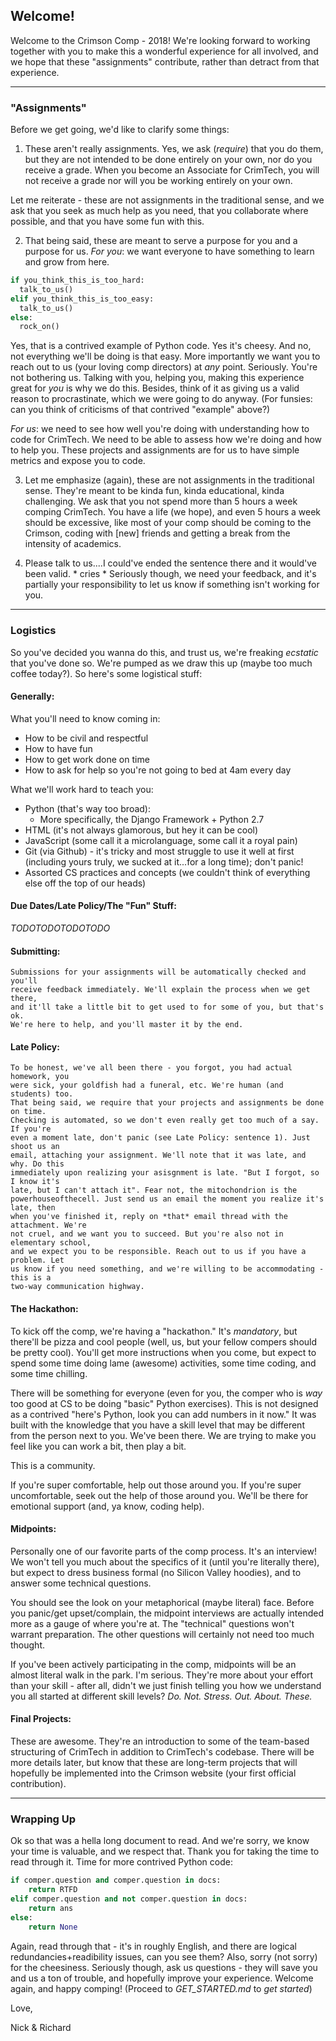 ## Welcome!

Welcome to the Crimson Comp - 2018! We're looking forward to working together with you
to make this a wonderful experience for all involved, and we hope that 
these "assignments" contribute, rather than detract from that experience. 

-----

### "Assignments"

Before we get going, we'd like to clarify some things:
  1. These aren't really assignments. Yes, we ask (*require*) that you do them, but
  they are not intended to be done entirely on your own, nor do you receive a grade.
  When you become an Associate for CrimTech, you will not receive a grade nor will
  you be working entirely on your own. 
  
  Let me reiterate - these are not assignments in the traditional sense, and we ask 
  that you seek as much help as you need, that you collaborate where possible, and that you have some fun with this. 

  2. That being said, these are meant to serve a purpose for you and a purpose for us. 
  *For you*: we want everyone to have something to learn and grow from here.

  ```python
  if you_think_this_is_too_hard:
    talk_to_us()
  elif you_think_this_is_too_easy:
    talk_to_us()
  else:
    rock_on()
  ```

  Yes, that is a contrived example of Python code. Yes it's cheesy. And no, not 
  everything we'll be doing is that easy. More importantly we want you to reach out
  to us (your loving comp directors) at _any_ point. Seriously. You're not bothering us.
  Talking with you, helping you, making this experience great for _you_ is why we do 
  this. Besides, think of it as giving us a valid reason to procrastinate, which we were
  going to do anyway. (For funsies: can you think of criticisms of that contrived 
  "example" above?)

  *For us*: we need to see how well you're doing with understanding how to code for 
  CrimTech. We need to be able to assess how we're doing and how to help you. These 
  projects and assignments are for us to have simple metrics and expose you to code. 

  3. Let me emphasize (again), these are not assignments in the traditional sense. They're meant
  to be kinda fun, kinda educational, kinda challenging. We ask that you not spend more 
  than 5 hours a week comping CrimTech. You have a life (we hope), and even 5 hours a
  week should be excessive, like most of your comp should be coming to the Crimson, 
  coding with [new] friends and getting a break from the intensity of academics. 

  4. Please talk to us....I could've ended the sentence there and it would've been 
  valid. \* cries \* Seriously though, we need your feedback, and it's partially 
  your responsibility to let us know if something isn't working for you.


-----

### Logistics

So you've decided you wanna do this, and trust us, we're freaking *ecstatic* that 
you've done so. We're pumped as we draw this up (maybe too much coffee today?). So 
here's some logistical stuff:

#### Generally:
What you'll need to know coming in:
- How to be civil and respectful
- How to have fun
- How to get work done on time
- How to ask for help so you're not going to bed at 4am every day

What we'll work hard to teach you:
- Python (that's way too broad):
    - More specifically, the Django Framework + Python 2.7
- HTML (it's not always glamorous, but hey it can be cool)
- JavaScript (some call it a microlanguage, some call it a royal pain)
- Git (via Github) - it's tricky and most struggle to use it well at first
  (including yours truly, we sucked at it...for a long time); don't panic!
- Assorted CS practices and concepts (we couldn't think of everything else off
  the top of our heads)

#### Due Dates/Late Policy/The "Fun" Stuff:

*TODOTODOTODOTODO*

#### Submitting:

    Submissions for your assignments will be automatically checked and you'll
    receive feedback immediately. We'll explain the process when we get there,
    and it'll take a little bit to get used to for some of you, but that's ok.
    We're here to help, and you'll master it by the end. 

#### Late Policy: 

    To be honest, we've all been there - you forgot, you had actual homework, you 
    were sick, your goldfish had a funeral, etc. We're human (and students) too. 
    That being said, we require that your projects and assignments be done on time. 
    Checking is automated, so we don't even really get too much of a say. If you're
    even a moment late, don't panic (see Late Policy: sentence 1). Just shoot us an
    email, attaching your assignment. We'll note that it was late, and why. Do this
    immediately upon realizing your asisgnment is late. "But I forgot, so I know it's 
    late, but I can't attach it". Fear not, the mitochondrion is the 
    powerhouseofthecell. Just send us an email the moment you realize it's late, then
    when you've finished it, reply on *that* email thread with the attachment. We're
    not cruel, and we want you to succeed. But you're also not in elementary school,
    and we expect you to be responsible. Reach out to us if you have a problem. Let
    us know if you need something, and we're willing to be accommodating - this is a
    two-way communication highway. 

#### The Hackathon:

  To kick off the comp, we're having a "hackathon." It's *mandatory*, but there'll be 
  pizza and cool people (well, us, but your fellow compers should be pretty cool). 
  You'll get more instructions when you come, but expect to spend some time doing
  lame (awesome) activities, some time coding, and some time chilling. 

  There will be something for everyone (even for you, the comper who is *way* too
  good at CS to be doing "basic" Python exercises). This is not designed as a
  contrived "here's Python, look you can add numbers in it now." It was built
  with the knowledge that you have a skill level that may be different from the person
  next to you. We've been there. We are trying to make you feel like you can work a
  bit, then play a bit. 

  This is a community. 

  If you're super comfortable, help out those around you. If you're super
  uncomfortable, seek out the help of those around you. We'll be there 
  for emotional support (and, ya know, coding help).

#### Midpoints:

  Personally one of our favorite parts of the comp process. It's an interview!
  We won't tell you much about the specifics of it (until you're literally there),
  but expect to dress business formal (no Silicon Valley hoodies), and to answer some
  technical questions. 

  You should see the look on your metaphorical (maybe literal) face. Before you
  panic/get upset/complain, the midpoint interviews are actually intended more as a
  gauge of where you're at. The "technical" questions won't warrant preparation. The 
  other questions will certainly not need too much thought. 

  If you've been actively participating in the comp, midpoints will be an almost 
  literal walk in the park. I'm serious. They're more about your effort than your
  skill - after all, didn't we just finish telling you how we understand you all
  started at different skill levels? *Do. Not. Stress. Out. About. These.*

#### Final Projects:

  These are awesome. They're an introduction
  to some of the team-based structuring of CrimTech in addition to CrimTech's 
  codebase. There will be more details later, but know that these are long-term
  projects that will hopefully be implemented into the Crimson website (your first
  official contribution). 

-----

### Wrapping Up

Ok so that was a hella long document to read. And we're sorry, we know your time is
valuable, and we respect that. Thank you for taking the time to read through it. Time
for more contrived Python code:

```python
if comper.question and comper.question in docs:
    return RTFD
elif comper.question and not comper.question in docs:
    return ans
else:
    return None
```

Again, read through that - it's in roughly English, and there are logical redundancies+readibility issues, 
can you see them? Also, sorry (not sorry) for the cheesiness. Seriously though, ask us 
questions - they will save you and us a ton of trouble, and hopefully improve your 
experience. Welcome again, and happy comping! (Proceed to _GET_STARTED.md_ to _get started_)

Love,

Nick \& Richard
